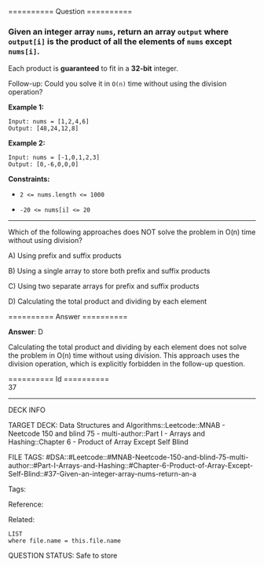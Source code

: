 ========== Question ==========  

### Given an integer array `nums`, return an array `output` where `output[i]` is the product of all the elements of `nums` except `nums[i]`.

Each product is **guaranteed** to fit in a **32-bit** integer.

Follow-up: Could you solve it in `O(n)` time without using the division
operation?

**Example 1:**

```
Input: nums = [1,2,4,6]
Output: [48,24,12,8]
```

**Example 2:**

```
Input: nums = [-1,0,1,2,3]
Output: [0,-6,0,0,0]
```

**Constraints:**

- `2 <= nums.length <= 1000`

- `-20 <= nums[i] <= 20`

---

Which of the following approaches does NOT solve the problem in O(n) time
without using division?

A) Using prefix and suffix products

B) Using a single array to store both prefix and suffix products

C) Using two separate arrays for prefix and suffix products

D) Calculating the total product and dividing by each element  

========== Answer ==========  

**Answer**: D

Calculating the total product and dividing by each element does not solve the
problem in O(n) time without using division. This approach uses the division
operation, which is explicitly forbidden in the follow-up question.

========== Id ==========  
37

---

DECK INFO

TARGET DECK: Data Structures and Algorithms::Leetcode::MNAB - Neetcode 150 and blind 75 - multi-author::Part I - Arrays and Hashing::Chapter 6 - Product of Array Except Self Blind

FILE TAGS: #DSA::#Leetcode::#MNAB-Neetcode-150-and-blind-75-multi-author::#Part-I-Arrays-and-Hashing::#Chapter-6-Product-of-Array-Except-Self-Blind::#37-Given-an-integer-array-nums-return-an-a

Tags:

Reference:

Related:

```dataview
LIST
where file.name = this.file.name
```
QUESTION STATUS: Safe to store
